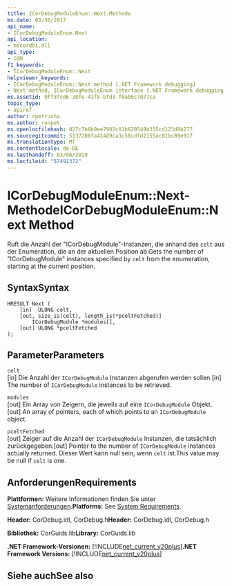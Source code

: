 ```yaml
---
title: ICorDebugModuleEnum::Next-Methode
ms.date: 03/30/2017
api_name:
- ICorDebugModuleEnum.Next
api_location:
- mscordbi.dll
api_type:
- COM
f1_keywords:
- ICorDebugModuleEnum::Next
helpviewer_keywords:
- ICorDebugModuleEnum::Next method [.NET Framework debugging]
- Next method, ICorDebugModuleEnum interface [.NET Framework debugging]
ms.assetid: 9ff3fcd6-38fe-41f8-bfd3-f0ab6c7d77ca
topic_type:
- apiref
author: rpetrusha
ms.author: ronpet
ms.openlocfilehash: 027c7b0b9ee7902c81b620549b335cd123d8b277
ms.sourcegitcommit: 5137208fa414d9ca3c58cdfd2155ac81bc89e917
ms.translationtype: MT
ms.contentlocale: de-DE
ms.lasthandoff: 03/06/2019
ms.locfileid: "57491372"
---
```

# <a name="icordebugmoduleenumnext-method"></a><span data-ttu-id="4029c-102">ICorDebugModuleEnum::Next-Methode</span><span class="sxs-lookup"><span data-stu-id="4029c-102">ICorDebugModuleEnum::Next Method</span></span>
<span data-ttu-id="4029c-103">Ruft die Anzahl der "ICorDebugModule"-Instanzen, die anhand des `celt` aus der Enumeration, die an der aktuellen Position ab.</span><span class="sxs-lookup"><span data-stu-id="4029c-103">Gets the number of "ICorDebugModule" instances specified by `celt` from the enumeration, starting at the current position.</span></span>  
  
## <a name="syntax"></a><span data-ttu-id="4029c-104">Syntax</span><span class="sxs-lookup"><span data-stu-id="4029c-104">Syntax</span></span>  
  
```  
HRESULT Next (  
    [in]  ULONG celt,  
    [out, size_is(celt), length_is(*pceltFetched)]  
        ICorDebugModule *modules[],  
    [out] ULONG *pceltFetched  
);  
```  
  
## <a name="parameters"></a><span data-ttu-id="4029c-105">Parameter</span><span class="sxs-lookup"><span data-stu-id="4029c-105">Parameters</span></span>  
 `celt`  
 <span data-ttu-id="4029c-106">[in] Die Anzahl der `ICorDebugModule` Instanzen abgerufen werden sollen.</span><span class="sxs-lookup"><span data-stu-id="4029c-106">[in] The number of `ICorDebugModule` instances to be retrieved.</span></span>  
  
 `modules`  
 <span data-ttu-id="4029c-107">[out] Ein Array von Zeigern, die jeweils auf eine `ICorDebugModule` Objekt.</span><span class="sxs-lookup"><span data-stu-id="4029c-107">[out] An array of pointers, each of which points to an `ICorDebugModule` object.</span></span>  
  
 `pceltFetched`  
 <span data-ttu-id="4029c-108">[out] Zeiger auf die Anzahl der `ICorDebugModule` Instanzen, die tatsächlich zurückgegeben.</span><span class="sxs-lookup"><span data-stu-id="4029c-108">[out] Pointer to the number of `ICorDebugModule` instances actually returned.</span></span> <span data-ttu-id="4029c-109">Dieser Wert kann null sein, wenn `celt` ist.</span><span class="sxs-lookup"><span data-stu-id="4029c-109">This value may be null if `celt` is one.</span></span>  
  
## <a name="requirements"></a><span data-ttu-id="4029c-110">Anforderungen</span><span class="sxs-lookup"><span data-stu-id="4029c-110">Requirements</span></span>  
 <span data-ttu-id="4029c-111">**Plattformen:** Weitere Informationen finden Sie unter [Systemanforderungen](../../../../docs/framework/get-started/system-requirements.md).</span><span class="sxs-lookup"><span data-stu-id="4029c-111">**Platforms:** See [System Requirements](../../../../docs/framework/get-started/system-requirements.md).</span></span>  
  
 <span data-ttu-id="4029c-112">**Header:** CorDebug.idl, CorDebug.h</span><span class="sxs-lookup"><span data-stu-id="4029c-112">**Header:** CorDebug.idl, CorDebug.h</span></span>  
  
 <span data-ttu-id="4029c-113">**Bibliothek:** CorGuids.lib</span><span class="sxs-lookup"><span data-stu-id="4029c-113">**Library:** CorGuids.lib</span></span>  
  
 <span data-ttu-id="4029c-114">**.NET Framework-Versionen:** [!INCLUDE[net_current_v20plus](../../../../includes/net-current-v20plus-md.md)]</span><span class="sxs-lookup"><span data-stu-id="4029c-114">**.NET Framework Versions:** [!INCLUDE[net_current_v20plus](../../../../includes/net-current-v20plus-md.md)]</span></span>  
  
## <a name="see-also"></a><span data-ttu-id="4029c-115">Siehe auch</span><span class="sxs-lookup"><span data-stu-id="4029c-115">See also</span></span>

